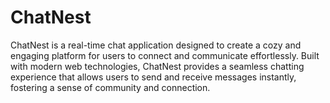 # ChatNest
ChatNest is a real-time chat application designed to create a cozy and engaging platform for users to connect and communicate effortlessly. Built with modern web technologies, ChatNest provides a seamless chatting experience that allows users to send and receive messages instantly, fostering a sense of community and connection.
